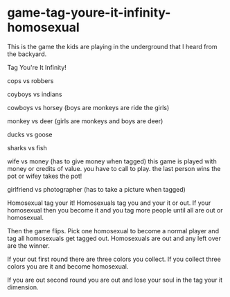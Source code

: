 # game-tag-youre-it-infinity-homosexual
This is the game the kids are playing in the underground that I heard from the backyard.

Tag You're It Infinity!

cops vs robbers

coyboys vs indians

cowboys vs horsey (boys are monkeys are ride the girls)

monkey vs deer (girls are monkeys and boys are deer)

ducks vs goose

sharks vs fish 

wife vs money (has to give money when tagged)
this game is played with money or credits of value. you have to call to play. the last person wins the pot or wifey takes the pot!

girlfriend vs photographer (has to take a picture when tagged)



Homosexual tag your it! Homosexuals tag you and your it or out. If your homosexual then you become it and you tag more people until all are out or homosexual.

Then the game flips. Pick one homosexual to become a normal player and tag all homosexuals get tagged out. Homosexuals are out and any left over are the winner.

If your out first round there are three colors you collect. If you collect three colors you are it and become homosexual.

If you are out second round you are out and lose your soul in the tag your it dimension.
